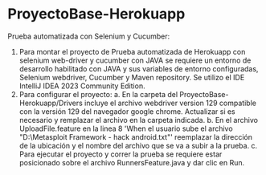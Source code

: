 # ProyectoBase-Herokuapp
 
Prueba automatizada con Selenium y Cucumber:

1. Para montar el proyecto de Prueba automatizada de Herokuapp con selenium web-driver y cucumber con JAVA 
se requiere un entorno de desarrollo habilitado con JAVA y sus variables de entorno configuradas, Selenium webdriver, Cucumber y Maven repository. Se utilizo el IDE IntelliJ IDEA 2023 Community Edition.
2. Para configurar el proyecto:
   a. En la carpeta del ProyectoBase-Herokuapp/Drivers incluye el archivo webdriver version 129 compatible con la versión 129 del 
      navegador google chrome. Actualizar si es necesario y remplazar el archivo en la carpeta indicada.
   b. En el archivo UploadFile.feature en la linea 8 'When el usuario sube el archivo "D:\Metasploit Framework - hack android.txt"' 
      reemplazar la dirección de la ubicación y el nombre del archivo que se va a subir a la prueba.
   c. Para ejecutar el proyecto y correr la prueba se requiere estar posicionado sobre el archivo RunnersFeature.java y dar clic en Run.



